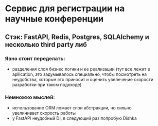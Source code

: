 # Сервис для регистрации на научные конференции

## Стэк: FastAPI, Redis, Postgres, SQLAlchemy и несколько third party либ

### Явно стоит переделать:
- разделения слоя бизнес логики и ее реализации
(тут все лежит в apllication, это задумывалось специально, чтобы посмотреть на неудобства, которые это приносит и оценить увелечение скорости разработки при таком подоходе)

### Немножко мыслей:
- использование ORM ломает слои абстракции, но сильно увеличивает скорость работы
- у FastAPI неудобный DI, в следующий раз попробую Dishka
